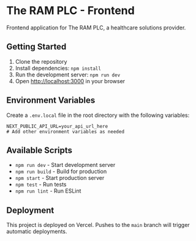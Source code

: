 # The RAM PLC - Frontend

Frontend application for The RAM PLC, a healthcare solutions provider.

## Getting Started

1. Clone the repository
2. Install dependencies: `npm install`
3. Run the development server: `npm run dev`
4. Open [http://localhost:3000](http://localhost:3000) in your browser

## Environment Variables

Create a `.env.local` file in the root directory with the following variables:

```
NEXT_PUBLIC_API_URL=your_api_url_here
# Add other environment variables as needed
```

## Available Scripts

- `npm run dev` - Start development server
- `npm run build` - Build for production
- `npm start` - Start production server
- `npm test` - Run tests
- `npm run lint` - Run ESLint

## Deployment

This project is deployed on Vercel. Pushes to the `main` branch will trigger automatic deployments.
